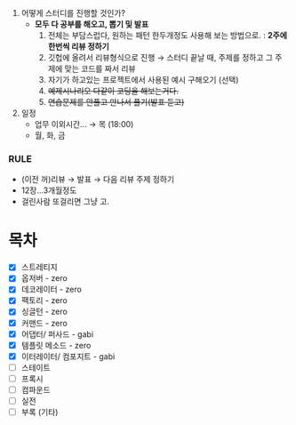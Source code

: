 1. 어떻게 스터디를 진행할 것인가?
   - **모두 다 공부를 해오고, 뽑기 및 발표**
     1. 전체는 부담스럽다, 원하는 패턴 한두개정도 사용해 보는 방법으로. : **2주에 한번씩 리뷰 정하기**
     2. 깃헙에 올려서 리뷰형식으로 진행 → 스터디 끝날 때, 주제를 정하고 그 주제에 맞는 코드를 짜서 리뷰
     3. 자기가 하고있는 프로젝트에서 사용된 예시 구해오기 (선택)
     4. ~~예제시나리오 다같이 코딩을 해보는거다.~~
     5. ~~연습문제를 안풀고 만나서 풀기(발표 듣고)~~
2. 일정
   - 업무 이외시간... → 목 (18:00)
   - 월, 화, 금

### RULE

- (이전 꺼)리뷰 → 발표 → 다음 리뷰 주제 정하기
- 12장...3개월정도
- 걸린사람 또걸리면 그냥 고.



# 목차

- [x] 스트레티지
- [x] 옵저버 - zero
- [x] 데코레이터 - zero
- [x] 팩토리 - zero
- [x] 싱글턴 - zero
- [x] 커맨드 - zero
- [x] 어댑터/ 퍼사드 - gabi
- [x] 템플릿 메소드 - zero
- [x] 이터레이터/ 컴포지트 - gabi
- [ ] 스테이트
- [ ] 프록시
- [ ] 컴파운드
- [ ] 실전
- [ ] 부록 (기타)
